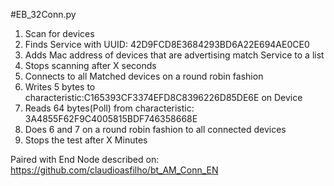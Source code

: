 #EB_32Conn.py

1) Scan for devices
2) Finds Service with UUID: 42D9FCD8E3684293BD6A22E694AE0CE0
3) Adds Mac address of devices that are advertising match Service to a list
4) Stops scanning after X seconds
5) Connects to all Matched devices on a round robin fashion
6) Writes 5 bytes to characteristic:C165393CF3374EFD8C8396226D85DE6E on Device
7) Reads 64 bytes(Poll) from characteristic: 3A4855F62F9C4005815BDF746358668E  
8) Does 6 and 7 on a round robin fashion to all connected devices
9) Stops the test after X Minutes

Paired with End Node described on: https://github.com/claudioasfilho/bt_AM_Conn_EN 